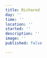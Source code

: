 ```yaml
---
title: Richared
day: ''
time: ''
location: ''
started: ''
description: ''
image: ''
published: false

---
```

